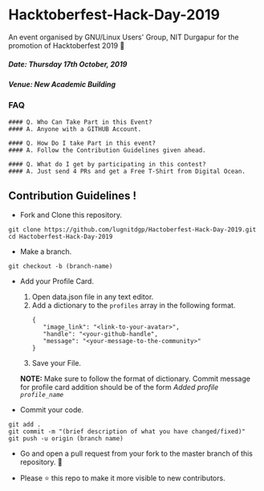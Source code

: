 # Hacktoberfest-Hack-Day-2019

An event organised by GNU/Linux Users' Group, NIT Durgapur for the promotion of Hacktoberfest 2019 🎃


##### Date: Thursday 17th October, 2019
##### Venue: New Academic Building

### FAQ
    #### Q. Who Can Take Part in this Event?
    #### A. Anyone with a GITHUB Account.

    #### Q. How Do I take Part in this event?
    #### A. Follow the Contribution Guidelines given ahead.

    #### Q. What do I get by participating in this contest?
    #### A. Just send 4 PRs and get a Free T-Shirt from Digital Ocean.

## Contribution Guidelines !

* Fork and Clone this repository.
```
git clone https://github.com/lugnitdgp/Hactoberfest-Hack-Day-2019.git
cd Hactoberfest-Hack-Day-2019
```
* Make a branch.
```
git checkout -b (branch-name)
```

* Add your Profile Card.
    1. Open data.json file in any text editor.
    2. Add a dictionary to the `profiles` array in the following format.
       ```
       {
          "image_link": "<link-to-your-avatar>",
          "handle": "<your-github-handle",
          "message": "<your-message-to-the-community>"
       }
        ```
    3. Save your File.
    
    **NOTE:** Make sure to follow the format of dictionary. Commit message for profile card addition should be of the form *Added profile `profile_name`*

* Commit your code.
```
git add .
git commit -m "(brief description of what you have changed/fixed)"
git push -u origin (branch name)
```

* Go and open a pull request from your fork to the master branch of this repository. :tada:

* Please :star: this repo to make it more visible to new contributors.
